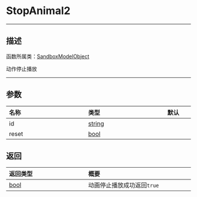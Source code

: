 # StopAnimal2
-----------------------------------------------------------------------------------------
## 描述

函数所属类：[SandboxModelObject](/Api/Class/Role/SandboxModelObject.md)

动作停止播放

-----------------------------------------------------------------------------------------
## 参数

|<div style="width:200px">**名称**</div>|<div style="width:200px">**类型**</div>|<div style="width:200px">**默认**</div>|<div style="width:345px">**描述**</div>|
|:--------------------|:--------------------|:--------------------|:--------------------|
|id|[string](/Api/DataType/string.md)||动画id编号|
|reset|[bool](/Api/DataType/bool.md)|||

## 返回

|<div style="width:200px">**返回类型**</div>|<div style="width:800px">**概要**</div>|
|:---|:---|
|[bool](/Api/DataType/bool.md)|动画停止播放成功返回`true`|
